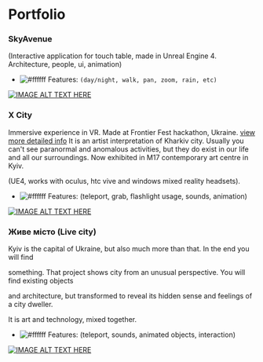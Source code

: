 # Portfolio

### SkyAvenue
(Interactive application for touch table, made in Unreal Engine 4. Architecture, people, ui, animation)

- ![#ffffff](https://placehold.it/15/f03c15/000000?text=+) Features: `(day/night, walk, pan, zoom, rain, etc)`

[![IMAGE ALT TEXT HERE](https://img.youtube.com/vi/WoNcib2gGJE/0.jpg)](https://www.youtube.com/watch?v=WoNcib2gGJE)

### X City
Immersive experience in VR. Made at Frontier Fest hackathon, Ukraine.
[view more detailed info](https://www.frontierfest.com.ua/misto-x/ "X city")
It is an artist interpretation of Kharkiv city. Usually you can't see paranormal
and anomalous activities, but they do exist in our life and all our surroundings.
Now exhibited in M17 contemporary art centre in Kyiv.

(UE4, works with oculus, htc vive and windows mixed reality headsets).

- ![#ffffff](https://placehold.it/15/f03c15/000000?text=+) Features: (teleport, grab, flashlight usage, sounds, animation)

[![IMAGE ALT TEXT HERE](https://img.youtube.com/vi/dwxfbSobQZc/0.jpg)](https://www.youtube.com/watch?v=dwxfbSobQZc&t=188s)

### Живе місто (Live city)

Kyiv is the capital of Ukraine, but also much more than that. In the end you will find

something. That project shows	city from an unusual perspective. You will find existing objects

and architecture, but transformed to reveal its hidden sense and feelings of a city dweller.

It is art and technology, mixed together.

- ![#ffffff](https://placehold.it/15/f03c15/000000?text=+) Features: (teleport, sounds, animated objects, interaction)

[![IMAGE ALT TEXT HERE](https://img.youtube.com/vi/BxhUh1te83g/0.jpg)](https://youtu.be/BxhUh1te83g)

